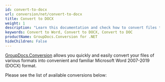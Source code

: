 ```yaml
---
id: convert-to-docx
url: conversion/net/convert-to-docx
title: Convert to DOCX
weight: 1
description: "Learn this documentation and check how to convert files to Microsoft Word 2007-2019 (DOCX) format formats with GroupDocs.Conversion for .NET."
keywords: Convert to Word, Convert to DOCX, Convert to DOC
productName: GroupDocs.Conversion for .NET
hideChildren: False
---
```


[GroupDocs.Conversion](https://products.groupdocs.com/conversion/net) allows you quickly and easily convert your files of various formats into convenient and familiar Microsoft Word 2007-2019 (DOCX) format.

Please see the list of available conversions below: